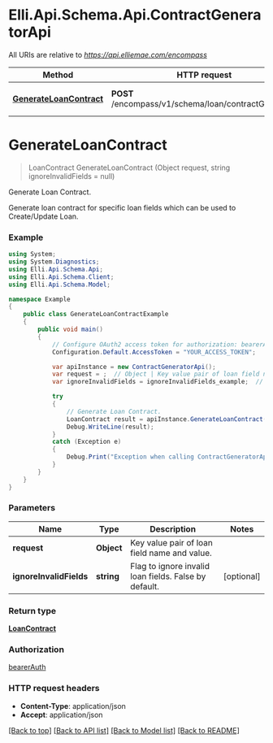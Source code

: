 # Elli.Api.Schema.Api.ContractGeneratorApi

All URIs are relative to *https://api.elliemae.com/encompass*

Method | HTTP request | Description
------------- | ------------- | -------------
[**GenerateLoanContract**](ContractGeneratorApi.md#generateloancontract) | **POST** /encompass/v1/schema/loan/contractGenerator | Generate Loan Contract.


<a name="generateloancontract"></a>
# **GenerateLoanContract**
> LoanContract GenerateLoanContract (Object request, string ignoreInvalidFields = null)

Generate Loan Contract.

Generate loan contract for specific loan fields which can be used to Create/Update Loan.

### Example
```csharp
using System;
using System.Diagnostics;
using Elli.Api.Schema.Api;
using Elli.Api.Schema.Client;
using Elli.Api.Schema.Model;

namespace Example
{
    public class GenerateLoanContractExample
    {
        public void main()
        {
            // Configure OAuth2 access token for authorization: bearerAuth
            Configuration.Default.AccessToken = "YOUR_ACCESS_TOKEN";

            var apiInstance = new ContractGeneratorApi();
            var request = ;  // Object | Key value pair of loan field name and value.
            var ignoreInvalidFields = ignoreInvalidFields_example;  // string | Flag to ignore invalid loan fields. False by default. (optional) 

            try
            {
                // Generate Loan Contract.
                LoanContract result = apiInstance.GenerateLoanContract(request, ignoreInvalidFields);
                Debug.WriteLine(result);
            }
            catch (Exception e)
            {
                Debug.Print("Exception when calling ContractGeneratorApi.GenerateLoanContract: " + e.Message );
            }
        }
    }
}
```

### Parameters

Name | Type | Description  | Notes
------------- | ------------- | ------------- | -------------
 **request** | **Object**| Key value pair of loan field name and value. | 
 **ignoreInvalidFields** | **string**| Flag to ignore invalid loan fields. False by default. | [optional] 

### Return type

[**LoanContract**](LoanContract.md)

### Authorization

[bearerAuth](../README.md#bearerAuth)

### HTTP request headers

 - **Content-Type**: application/json
 - **Accept**: application/json

[[Back to top]](#) [[Back to API list]](../README.md#documentation-for-api-endpoints) [[Back to Model list]](../README.md#documentation-for-models) [[Back to README]](../README.md)

